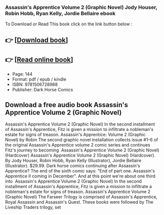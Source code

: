 ### Assassin's Apprentice Volume 2 (Graphic Novel) Jody Houser, Robin Hobb, Ryan Kelly, Jordie Bellaire ebook

To Download or Read This book click on the link button below :

## 👉  [**[Download book](http://filesbooks.info/download.php?group=book&from=github.com&id=721150&lnk=1081 "Download book")**]

## 👉  [**[Read online book](http://filesbooks.info/download.php?group=book&from=github.com&id=721150&lnk=1081 "Read online book")**]


* Page: 144
* Format: pdf / epub / kindle
* ISBN: 9781506728988
* Publisher: Dark Horse Comics



## Download a free audio book Assassin's Apprentice Volume 2 (Graphic Novel)



 Assassin&#039;s Apprentice Volume 2 (Graphic Novel) In the second installment of Assassin&#039;s Apprentice, Fitz is given a mission to infiltrate a nobleman&#039;s estate for signs of treason.
 Assassin&#039;s Apprentice: Volume 2 (Graphic Novel) by Robin The second graphic novel installation collects issue #1-6 of the original Assassin&#039;s Apprentice volume 2 comic series and continues Fitz&#039;s journey to becoming 
 Assassin&#039;s Apprentice Volume 2 (Graphic Novel) (Hardcover) Assassin&#039;s Apprentice Volume 2 (Graphic Novel) (Hardcover). By Jody Houser, Robin Hobb, Ryan Kelly (Illustrator), Jordie Bellaire (Illustrator). $29.99.
 Dark horse comics continuing after Assassin&#039;s Apprentice? The end of the sixth comic says: &quot;End of part one. Assassin&#039;s Apprentice II coming in December&quot;. And at this point we&#039;re about one third into 
 Assassin&#039;s Apprentice Volume 2 (Graphic Novel) In the second installment of Assassin&#039;s Apprentice, Fitz is given a mission to infiltrate a nobleman&#039;s estate for signs of treason.
 Assassin&#039;s Apprentice Volume 2 (Graphic Novel) The Farseer Trilogy is comprised of Assassin&#039;s Apprentice, Royal Assassin and Assassin&#039;s Quest. These books were followed by The Liveship Traders trilogy, set 





